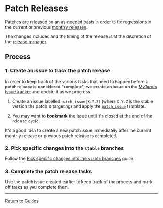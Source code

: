 # Patch Releases

Patches are released on an as-needed basis in order to fix regressions in the
current or previous [monthly releases].

The changes included and the timing of the release is at the discretion of the
[release manager].

## Process

### 1. Create an issue to track the patch release

In order to keep track of the various tasks that need to happen before a patch
release is considered "complete", we create an issue on the [MyTardis issue tracker] and update it as we progress.

1. Create an issue labelled `patch_issue[X.Y.Z]` (where `X.Y.Z` is the stable version
the patch is targeting) and apply the [`patch_issue`](https://github.com/mytardis/mytardis/issues/new?template=patch_issue.md) template.

1. You may want to **bookmark** the issue until it's closed at the end of the
   release cycle.

It's a good idea to create a new patch issue immediately after the current
monthly release or previous patch release is completed.

### 2. Pick specific changes into the `stable` branches

Follow the [Pick specific changes into the `stable` branches][pick-changes-into-stable]
guide.

### 3. Complete the patch release tasks

Use the patch issue created earlier to keep track of the process and mark off
tasks as you complete them.

[monthly releases]: monthly.md
[release manager]: release-manager.md
[MyTardis issue tracker]: https://github.com/mytardis/mytardis/issues
[pick-changes-into-stable]: pick-changes-into-stable.md

---

[Return to Guides](../README.md#guides)
